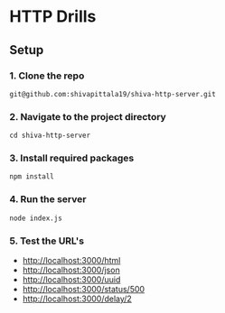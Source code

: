 # HTTP Drills

## Setup

### 1. Clone the repo

```
git@github.com:shivapittala19/shiva-http-server.git
```

### 2. Navigate to the project directory 

```
cd shiva-http-server
```

### 3. Install required packages

```
npm install
```

### 4. Run the server 

```
node index.js
```
### 5. Test the URL's

- [http://localhost:3000/html](http://localhost:3000/html)
- [http://localhost:3000/json](http://localhost:3000/json)
- [http://localhost:3000/uuid](http://localhost:3000/uuid)
- [http://localhost:3000/status/500](http://localhost:3000/status/500)
- [http://localhost:3000/delay/2](http://localhost:3000/delay/2)